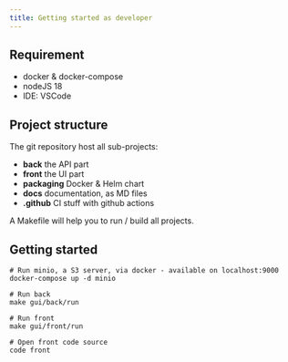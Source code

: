 ```yaml
---
title: Getting started as developer
---
```


## Requirement

* docker & docker-compose
* nodeJS 18
* IDE: VSCode

## Project structure

The git repository host all sub-projects:
* **back** the API part
* **front** the UI part
* **packaging** Docker & Helm chart
* **docs** documentation, as MD files
* **.github** CI stuff with github actions 

A Makefile will help you to run / build all projects.

## Getting started

```
# Run minio, a S3 server, via docker - available on localhost:9000
docker-compose up -d minio

# Run back
make gui/back/run

# Run front
make gui/front/run

# Open front code source
code front
```
